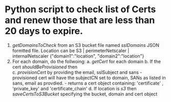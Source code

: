 # Python script to check list of Certs and renew those that are less than 20 days to expire.

1. _getDomainsToCheck_ from an S3 bucket file named _sslDomains_
            JSON formtted file. Location can be S3 | perimeterNetscaler | internalNetscaler
            {"domain1":"location",
            "domain2":"location"}
2. For each domain, do the follwoing:
      a. _getCert_ for each domain
      b. If the cert _shouldBeProvisioned_ then  
      c. _provisionCert_ by providing the email, sslSubject and sans
            - provisioned cert will have the subjectCN set to domain, SANs as listed in sans, email as provdied. 
            - returns a cert object containing: 'certificate' , 'private_key' and 'certificate_chain'
      d. If location is _s3_ then _saveCertsToS3Bucket_ specifying the bucket, domain and cert object